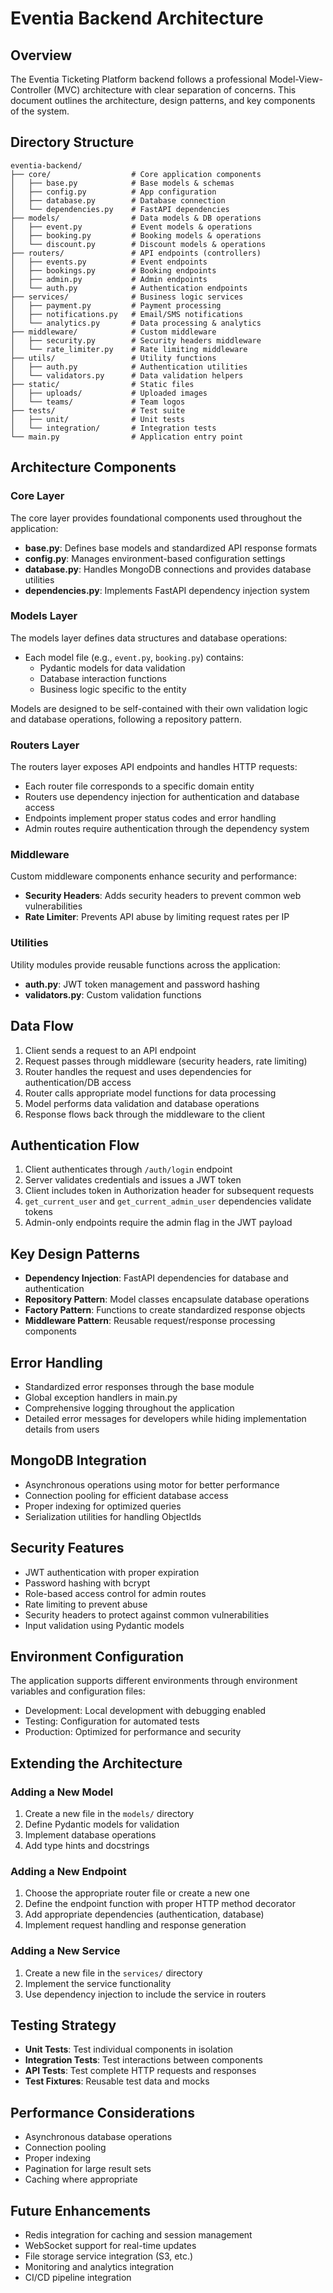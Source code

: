 # Eventia Backend Architecture

## Overview

The Eventia Ticketing Platform backend follows a professional Model-View-Controller (MVC) architecture with clear separation of concerns. This document outlines the architecture, design patterns, and key components of the system.

## Directory Structure

```
eventia-backend/
├── core/                  # Core application components
│   ├── base.py            # Base models & schemas
│   ├── config.py          # App configuration
│   ├── database.py        # Database connection
│   └── dependencies.py    # FastAPI dependencies
├── models/                # Data models & DB operations
│   ├── event.py           # Event models & operations
│   ├── booking.py         # Booking models & operations
│   └── discount.py        # Discount models & operations
├── routers/               # API endpoints (controllers)
│   ├── events.py          # Event endpoints
│   ├── bookings.py        # Booking endpoints
│   ├── admin.py           # Admin endpoints
│   └── auth.py            # Authentication endpoints
├── services/              # Business logic services
│   ├── payment.py         # Payment processing
│   ├── notifications.py   # Email/SMS notifications
│   └── analytics.py       # Data processing & analytics
├── middleware/            # Custom middleware
│   ├── security.py        # Security headers middleware
│   └── rate_limiter.py    # Rate limiting middleware
├── utils/                 # Utility functions
│   ├── auth.py            # Authentication utilities
│   └── validators.py      # Data validation helpers
├── static/                # Static files
│   ├── uploads/           # Uploaded images
│   └── teams/             # Team logos
├── tests/                 # Test suite
│   ├── unit/              # Unit tests
│   └── integration/       # Integration tests
└── main.py                # Application entry point
```

## Architecture Components

### Core Layer

The core layer provides foundational components used throughout the application:

- **base.py**: Defines base models and standardized API response formats
- **config.py**: Manages environment-based configuration settings
- **database.py**: Handles MongoDB connections and provides database utilities
- **dependencies.py**: Implements FastAPI dependency injection system

### Models Layer

The models layer defines data structures and database operations:

- Each model file (e.g., `event.py`, `booking.py`) contains:
  - Pydantic models for data validation
  - Database interaction functions
  - Business logic specific to the entity

Models are designed to be self-contained with their own validation logic and database operations, following a repository pattern.

### Routers Layer

The routers layer exposes API endpoints and handles HTTP requests:

- Each router file corresponds to a specific domain entity
- Routers use dependency injection for authentication and database access
- Endpoints implement proper status codes and error handling
- Admin routes require authentication through the dependency system

### Middleware

Custom middleware components enhance security and performance:

- **Security Headers**: Adds security headers to prevent common web vulnerabilities
- **Rate Limiter**: Prevents API abuse by limiting request rates per IP

### Utilities

Utility modules provide reusable functions across the application:

- **auth.py**: JWT token management and password hashing
- **validators.py**: Custom validation functions

## Data Flow

1. Client sends a request to an API endpoint
2. Request passes through middleware (security headers, rate limiting)
3. Router handles the request and uses dependencies for authentication/DB access
4. Router calls appropriate model functions for data processing
5. Model performs data validation and database operations
6. Response flows back through the middleware to the client

## Authentication Flow

1. Client authenticates through `/auth/login` endpoint
2. Server validates credentials and issues a JWT token
3. Client includes token in Authorization header for subsequent requests
4. `get_current_user` and `get_current_admin_user` dependencies validate tokens
5. Admin-only endpoints require the admin flag in the JWT payload

## Key Design Patterns

- **Dependency Injection**: FastAPI dependencies for database and authentication
- **Repository Pattern**: Model classes encapsulate database operations
- **Factory Pattern**: Functions to create standardized response objects
- **Middleware Pattern**: Reusable request/response processing components

## Error Handling

- Standardized error responses through the base module
- Global exception handlers in main.py
- Comprehensive logging throughout the application
- Detailed error messages for developers while hiding implementation details from users

## MongoDB Integration

- Asynchronous operations using motor for better performance
- Connection pooling for efficient database access
- Proper indexing for optimized queries
- Serialization utilities for handling ObjectIds

## Security Features

- JWT authentication with proper expiration
- Password hashing with bcrypt
- Role-based access control for admin routes
- Rate limiting to prevent abuse
- Security headers to protect against common vulnerabilities
- Input validation using Pydantic models

## Environment Configuration

The application supports different environments through environment variables and configuration files:

- Development: Local development with debugging enabled
- Testing: Configuration for automated tests
- Production: Optimized for performance and security

## Extending the Architecture

### Adding a New Model

1. Create a new file in the `models/` directory
2. Define Pydantic models for validation
3. Implement database operations
4. Add type hints and docstrings

### Adding a New Endpoint

1. Choose the appropriate router file or create a new one
2. Define the endpoint function with proper HTTP method decorator
3. Add appropriate dependencies (authentication, database)
4. Implement request handling and response generation

### Adding a New Service

1. Create a new file in the `services/` directory
2. Implement the service functionality
3. Use dependency injection to include the service in routers

## Testing Strategy

- **Unit Tests**: Test individual components in isolation
- **Integration Tests**: Test interactions between components
- **API Tests**: Test complete HTTP requests and responses
- **Test Fixtures**: Reusable test data and mocks

## Performance Considerations

- Asynchronous database operations
- Connection pooling
- Proper indexing
- Pagination for large result sets
- Caching where appropriate

## Future Enhancements

- Redis integration for caching and session management
- WebSocket support for real-time updates
- File storage service integration (S3, etc.)
- Monitoring and analytics integration
- CI/CD pipeline integration

